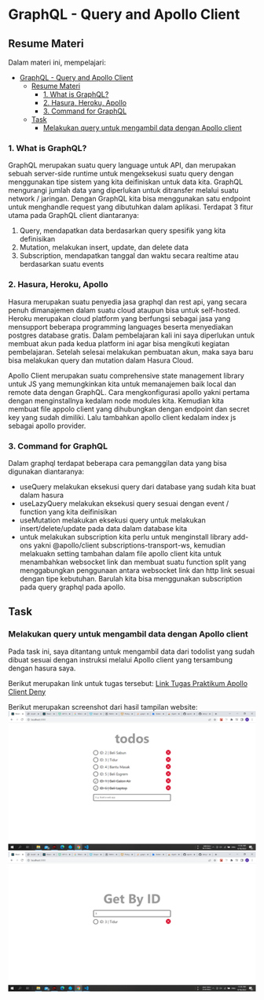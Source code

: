 # GraphQL - Query and Apollo Client

## Resume Materi
Dalam materi ini, mempelajari:
- [GraphQL - Query and Apollo Client](#graphql---query-and-apollo-client)
  - [Resume Materi](#resume-materi)
    - [1. What is GraphQL?](#1-what-is-graphql)
    - [2. Hasura, Heroku, Apollo](#2-hasura-heroku-apollo)
    - [3. Command for GraphQL](#3-command-for-graphql)
  - [Task](#task)
    - [Melakukan query untuk mengambil data dengan Apollo client](#melakukan-query-untuk-mengambil-data-dengan-apollo-client)

### 1. What is GraphQL?
GraphQL merupakan suatu query language untuk API, dan merupakan sebuah server-side runtime untuk mengeksekusi suatu query dengan menggunakan tipe sistem yang kita deifiniskan untuk data kita. GraphQL mengurangi jumlah data yang diperlukan untuk ditransfer melalui suatu network / jaringan. Dengan GraphQL kita bisa menggunakan satu endpoint untuk menghandle request yang dibutuhkan dalam aplikasi. Terdapat 3 fitur utama pada GraphQL client diantaranya:
1. Query, mendapatkan data berdasarkan query spesifik yang kita definisikan
2. Mutation, melakukan insert, update, dan delete data
3. Subscription, mendapatkan tanggal dan waktu secara realtime atau berdasarkan suatu events

### 2. Hasura, Heroku, Apollo
Hasura merupakan suatu penyedia jasa graphql dan rest api, yang secara penuh dimanajemen dalam suatu cloud ataupun bisa untuk self-hosted. Heroku merupakan cloud platform yang berfungsi sebagai jasa yang mensupport beberapa programming languages beserta menyediakan postgres database gratis. Dalam pembelajaran kali ini saya diperlukan untuk membuat akun pada kedua platform ini agar bisa mengikuti kegiatan pembelajaran. Setelah selesai melakukan pembuatan akun, maka saya baru bisa melakukan query dan mutation dalam Hasura Cloud.

Apollo Client merupakan suatu comprehensive state management library untuk JS yang memungkinkan kita untuk memanajemen baik local dan remote data dengan GraphQL. Cara mengkonfigurasi apollo yakni pertama dengan menginstallnya kedalam node modules kita. Kemudian kita membuat file appolo client yang dihubungkan dengan endpoint dan secret key yang sudah dimiliki. Lalu tambahkan apollo client kedalam index js sebagai apollo provider.

### 3. Command for GraphQL
Dalam graphql terdapat beberapa cara pemanggilan data yang bisa digunakan diantaranya:
- useQuery melakukan eksekusi query dari database yang sudah kita buat dalam hasura
- useLazyQuery melakukan eksekusi query sesuai dengan event / function yang kita deifinisikan
- useMutation melakukan eksekusi query untuk melakukan insert/delete/update pada data dalam database kita
- untuk melakukan subscription kita perlu untuk menginstall library add-ons yakni @apollo/client subscriptions-transport-ws, kemudian melakuakn setting tambahan dalam file apollo client kita untuk menambahkan websocket link dan membuat suatu function split yang menggabungkan penggunaan antara websocket link dan http link sesuai dengan tipe kebutuhan. Barulah kita bisa menggunakan subscription pada query graphql pada apollo.

## Task
### Melakukan query untuk mengambil data dengan Apollo client
Pada task ini, saya ditantang untuk mengambil data dari todolist yang sudah dibuat sesuai dengan instruksi melalui Apollo client yang tersambung dengan hasura saya.

Berikut merupakan link untuk tugas tersebut:
[Link Tugas Praktikum Apollo Client Deny](https://github.com/denyFh/tugas-graphql-apollo-alta/)

Berikut merupakan screenshot dari hasil tampilan website:
![query-todolist](./screenshots/query-todolist.png)
![query-getbyid](./screenshots/query-getbyid.png)
